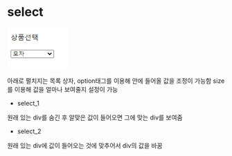# select

![설명_select](..\select_2020_11_02\설명_select.png)

아래로 펼치지는 목록 상자, option태그를 이용해 안에 들어올 값을 조정이 가능함
size를 이용해 값을 얼마나 보여줄지 설정이 가능

- select_1

원래 있는 div를 숨긴 후 알맞은 값이 들어오면 그에 맞는 div를 보여줌

- select_2

원래 있는 div에 값이 들어오는 것에 맞추어서 div의 값을 바꿈